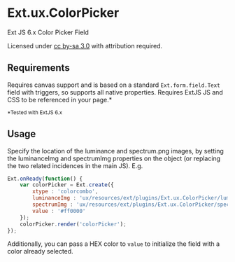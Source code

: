# Ext.ux.ColorPicker

Ext JS 6.x Color Picker Field

Licensed under [cc by-sa 3.0][1] with attribution required.

## Requirements

Requires canvas support and is based on a standard `Ext.form.field.Text` field with triggers, so supports all native properties. Requires ExtJS JS and CSS to be referenced in your page.*

<sup>*Tested with ExtJS 6.x</sup>

## Usage

Specify the location of the luminance and spectrum.png images, by setting the luminanceImg and spectrumImg properties on the object (or replacing the two related incidences in the main JS). E.g. 

```javascript
Ext.onReady(function() {
	var colorPicker = Ext.create({
		xtype : 'colorcombo',
		luminanceImg : 'ux/resources/ext/plugins/Ext.ux.ColorPicker/luminance.png',
		spectrumImg : 'ux/resources/ext/plugins/Ext.ux.ColorPicker/spectrum.png',
		value : '#ff0000'
	});
	colorPicker.render('colorPicker');
}); 
```

Additionally, you can pass a HEX color to `value` to initialize the field with a color already selected.

  [1]: http://creativecommons.org/licenses/by-sa/3.0/